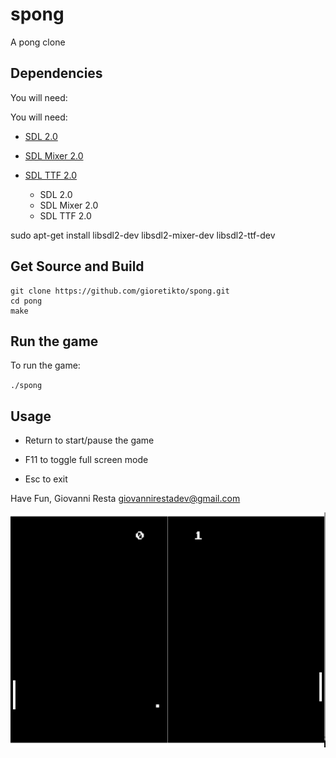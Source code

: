 # spong

A pong clone

## Dependencies

You will need:

You will need:

+ [SDL 2.0](https://www.libsdl.org/)
+ [SDL Mixer 2.0](http://www.libsdl.org/projects/SDL_mixer/)
+ [SDL TTF 2.0](https://www.libsdl.org/projects/SDL_ttf/)

  -  SDL 2.0
  -  SDL Mixer 2.0
  -  SDL TTF 2.0


sudo apt-get install libsdl2-dev libsdl2-mixer-dev libsdl2-ttf-dev

## Get Source and Build

```
git clone https://github.com/gioretikto/spong.git
cd pong
make
```

## Run the game

To run the game:

`./spong`

## Usage

- Return to start/pause the game

- F11 to toggle full screen mode

- Esc to exit


Have Fun,
Giovanni Resta <giovannirestadev@gmail.com>

![Screenshot](https://github.com/gioretikto/spong/blob/master/spong.png)
